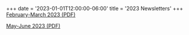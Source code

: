 +++
date = '2023-01-01T12:00:00-06:00'
title = '2023 Newsletters'
+++
[February-March 2023 (PDF)](/newsletters/2023-Feb-Mar.pdf)

 [May-June 2023 (PDF)](/newsletters/2023-May-Jun.pdf)

<!--[July-August 2023 (PDF)](/newsletters/2023-Jul-Aug.pdf)

[September-October 2023 (PDF)](/newsletters/2023-Sep-Oct.pdf)

[November-December 2023 (PDF)](/newsletters/2023-Nov-Dec.pdf) -->